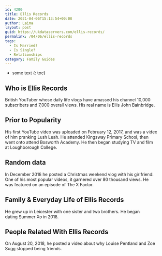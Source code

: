 ```yaml
---
id: 4200
title: Ellis Records
date: 2021-04-06T15:13:54+00:00
author: Laima
layout: post
guid: https://ukdataservers.com/ellis-records/
permalink: /04/06/ellis-records
tags:
  - Is Married?
  - Is Single?
  - Relationships
category: Family Guides
---
```


* some text
{: toc}


## Who is Ellis Records
                  
                  
                  
British YouTuber whose daily life vlogs have amassed his channel 10,000 subscribers and 7,000 overall views. His real name is Ellis John Bainbridge. 
                  
              
            
              
            
                
                
                
## Prior to Popularity
                  
                  
                  
His first YouTube video was uploaded on February 12, 2017, and was a video of him pranking Lush Leah. He attended Kingsway Primary School, then went onto attend Bosworth Academy. He then began studying TV and film at Loughborough College. 
                  
              
            
              
            
                
                
                
## Random data
                  
                  
                  
In December 2018 he posted a Christmas weekend vlog with his girlfriend. One of his most popular videos, it garnered over 80 thousand views. He was featured on an episode of The X Factor. 
                  
              
            
              
            
                
                
                
## Family & Everyday Life of Ellis Records
                  
                  
                  
He grew up in Leicester with one sister and two brothers. He began dating Summer Xo in 2018. 
                  
              
            
              
            
                
                
                
## People Related With Ellis Records
                  
                  
                  
On August 20, 2018, he posted a video about why Louise Pentland and Zoe Sugg stopped being friends. 
                  
              
            
              
            
                
              
            
              
              
            
            
              
            
          
          
          